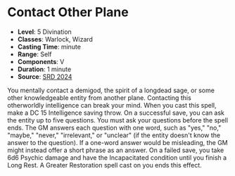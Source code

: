 # Contact Other Plane

- **Level**: 5 Divination
- **Classes**: Warlock, Wizard
- **Casting Time**: minute
- **Range**: Self
- **Components**: V
- **Duration**: 1 minute
- **Source**: [SRD 2024](../../../srds/SRD_2024.pdf)

You mentally contact a demigod, the spirit of a longdead sage, or some other knowledgeable entity from another plane. Contacting this otherworldly intelligence can break your mind. When you cast this spell, make a DC 15 Intelligence saving throw. On a successful save, you can ask the entity up to five questions. You must ask your questions before the spell ends. The GM answers each question with one word, such as "yes," "no," "maybe," "never," "irrelevant," or "unclear" (if the entity doesn't know the answer to the question). If a one-word answer would be misleading, the GM might instead offer a short phrase as an answer. On a failed save, you take 6d6 Psychic damage and have the Incapacitated condition until you finish a Long Rest. A Greater Restoration spell cast on you ends this effect.

